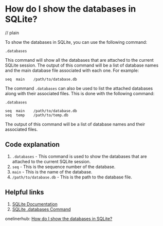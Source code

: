 # How do I show the databases in SQLite?
// plain

To show the databases in SQLite, you can use the following command:

```
.databases
```

This command will show all the databases that are attached to the current SQLite session. The output of this command will be a list of database names and the main database file associated with each one. For example:

```
seq  main    /path/to/database.db
```

The command `.databases` can also be used to list the attached databases along with their associated files. This is done with the following command:

```
.databases

seq  main    /path/to/database.db
seq  temp    /path/to/temp.db
```

The output of this command will be a list of database names and their associated files.

## Code explanation


1. `.databases` - This command is used to show the databases that are attached to the current SQLite session.
2. `seq` - This is the sequence number of the database.
3. `main` - This is the name of the database.
4. `/path/to/database.db` - This is the path to the database file.

## Helpful links

1. [SQLite Documentation](https://sqlite.org/docs.html)
2. [SQLite .databases Command](https://www.sqlitetutorial.net/sqlite-dot-command/)

onelinerhub: [How do I show the databases in SQLite?](https://onelinerhub.com/sqlite/how-do-i-show-the-databases-in-sqlite)